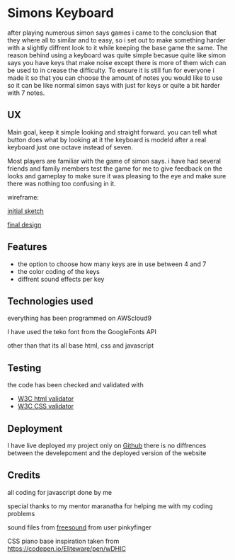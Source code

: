 # Simons Keyboard

after playing numerous simon says games i came to the conclusion that they where all to similar and to easy, 
so i set out to make something harder with a slightly diffrent look to it while keeping the base game the same.
The reason behind using a keyboard was quite simple becasue quite like simon says you have keys that make noise
except there is more of them wich can be used to in crease the difficulty. To ensure it is still fun for everyone
i made it so that you can choose the amount of notes you would like to use so it can be like normal simon says
with just for keys or quite a bit harder with 7 notes.

## UX

Main goal, keep it simple looking and straight forward. you can tell what button does what by looking at it
the keyboard is modeld after a real keyboard just one octave instead of seven.

Most players are familiar with the game of simon says. i have had several friends and family members
test the game for me to give feedback on the looks and gameplay to make sure it was pleasing to the eye
and make sure there was nothing too confusing in it.

wireframe:

[initial sketch](https://github.com/AzuriteGray/simon-says/blob/master/assets/Wireframe/Sketch.jpg)

[final design](https://github.com/AzuriteGray/simon-says/blob/master/assets/Wireframe/keyboard%20website.png)


## Features


- the option to choose how many keys are in use between 4 and 7
- the color coding of the keys
- diffrent sound effects per key

## Technologies used

everything has been programmed on AWScloud9

I have used the teko font from the GoogleFonts API

other than that its all base html, css and javascript


## Testing

the code has been checked and validated with 
- [W3C html validator](https://validator.w3.org/)
- [W3C CSS validator](https://jigsaw.w3.org/css-validator/validator.html.en)

## Deployment

I have live deployed my project only on  [Github](https://azuritegray.github.io/simon-says/)
there is no diffrences between the develepoment and the deployed version of the website

## Credits

all coding for javascript done by me

special thanks to my mentor maranatha for helping me with my coding problems

sound files from [freesound](https://freesound.org/) from user pinkyfinger


CSS piano base inspiration taken from https://codepen.io/Eliteware/pen/wDHIC